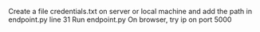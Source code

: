 Create a file credentials.txt on server or local machine and add the path in endpoint.py line 31
Run endpoint.py
On browser, try ip on port 5000
